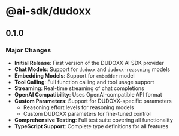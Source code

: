 # @ai-sdk/dudoxx

## 0.1.0

### Major Changes

- **Initial Release**: First version of the DUDOXX AI SDK provider
- **Chat Models**: Support for `dudoxx` and `dudoxx-reasoning` models
- **Embedding Models**: Support for `embedder` model
- **Tool Calling**: Full function calling and tool usage support
- **Streaming**: Real-time streaming of chat completions
- **OpenAI Compatibility**: Uses OpenAI-compatible API format
- **Custom Parameters**: Support for DUDOXX-specific parameters
  - Reasoning effort levels for reasoning models
  - Custom DUDOXX parameters for fine-tuned control
- **Comprehensive Testing**: Full test suite covering all functionality
- **TypeScript Support**: Complete type definitions for all features